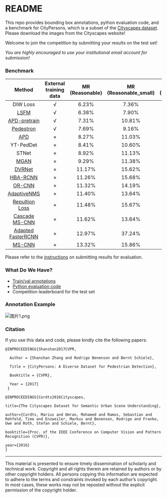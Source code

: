 # README #

This repo provides bounding box annotations, python evaluation code, and a benchmark for CityPersons, which is a subset of the [Cityscapes dataset](https://www.cityscapes-dataset.com/).
Please download the images from the Cityscapes website!

Welcome to join the competition by submitting your results on the test set!

*You are highly encouraged to use your institutional email account for submission!*

### Benchmark ###

|         Method         | External   training data | MR (Reasonable) | MR (Reasonable_small) | MR (Reasonable_occ=heavy) | MR (All) |
|:----------------------:|:----------------------:|:---------------:|:---------------------:|:-------------------------:|:--------:|
| DIW Loss |  √ |      6.23%     |         7.36%        |           28.37%          |  26.45%  |
| [LSFM](https://openaccess.thecvf.com/content/CVPR2023/papers/Khan_Localized_Semantic_Feature_Mixers_for_Efficient_Pedestrian_Detection_in_Autonomous_CVPR_2023_paper.pdf) |  √ |      6.38%     |         7.90%        |           24.73%          |  31.36%  |
| [APD-pretrain](https://arxiv.org/abs/1910.09188) |  √ |      7.31%     |         10.81%        |           28.07%          |  32.71%  |
| [Pedestron](https://arxiv.org/abs/2003.08799) |  √ |      7.69%     |         9.16%        |           27.08%          |  28.33%  |
| [APD](https://arxiv.org/abs/1910.09188) |  ×  |      8.27%     |         11.03%        |           35.45%          |  35.65%  |
| YT-PedDet |  ×  |      8.41%     |         10.60%        |           37.88%          |  37.22%  |
| STNet |  ×  |      8.92%     |         11.13%        |           34.31%          |  29.54%  |
| [MGAN](https://arxiv.org/abs/1910.06160) |  ×  |      9.29%     |         11.38%        |           40.97%          |  38.86%  |
| [DVRNet](https://ieeexplore.ieee.org/abstract/document/9304883) |  ×  |      11.17%     |         15.62%        |           42.52%          |  40.99%  |
| [HBA-RCNN](https://arxiv.org/abs/1911.11985) |  ×  |      11.26%     |         15.68%        |           39.54%          |  38.77%  |
| [OR-CNN](https://arxiv.org/abs/1807.08407)     |  ×  |      11.32%     |         14.19%        |           51.43%          |  40.19%  |
| [AdaptiveNMS](http://openaccess.thecvf.com/content_CVPR_2019/papers/Liu_Adaptive_NMS_Refining_Pedestrian_Detection_in_a_Crowd_CVPR_2019_paper.pdf)     |  ×  |      11.40%     |         13.64%        |           46.99%          |  38.89%  |
| [Repultion Loss](http://arxiv.org/abs/1711.07752)     |  ×  |      11.48%     |         15.67%        |           52.59%          |  39.17%  |
| [Cascade MS-CNN](https://arxiv.org/abs/1906.09756)     |  ×  |      11.62%     |         13.64%        |           47.14%          |  37.63%  |
| [Adapted FasterRCNN](http://202.119.95.70/cache/12/03/openaccess.thecvf.com/f36bf52f1783160552c75ae3cd300e84/Zhang_CityPersons_A_Diverse_CVPR_2017_paper.pdf)  |  ×  |      12.97%     |         37.24%        |           50.47%          |  43.86%  |
| [MS-CNN](https://arxiv.org/abs/1607.07155)     |  ×  |      13.32%     |         15.86%        |           51.88%          |  39.94%  |

[comment]: <![leaderboard.png](https://bitbucket.org/repo/XXegAKG/images/1374766803-leaderboard.png)> 

Please refer to the [instructions](https://github.com/cvgroup-njust/CityPersons/tree/master/evaluation/?at=default) on submitting results for evaluation.

### What Do We Have? ###

* [Train/val annotations](https://github.com/cvgroup-njust/CityPersons/tree/master/annotations/?at=default)
* [Python evaluation code](https://github.com/cvgroup-njust/CityPersons/tree/master/evaluation/eval_script/?at=default)
* Competition leaderboard for the test set


### Annotation Example ###
![图片1.png](https://github.com/cvgroup-njust/CityPersons/blob/master/imgs/%E5%9B%BE%E7%89%871.png)

### Citation ###

If you use this data and code, please kindly cite the following papers:

```
@INPROCEEDINGS{Shanshan2017CVPR,

  Author = {Shanshan Zhang and Rodrigo Benenson and Bernt Schiele},

  Title = {CityPersons: A Diverse Dataset for Pedestrian Detection},

  Booktitle = {CVPR},

  Year = {2017}
 }

@INPROCEEDINGS{Cordts2016Cityscapes,

title={The Cityscapes Dataset for Semantic Urban Scene Understanding},

author={Cordts, Marius and Omran, Mohamed and Ramos, Sebastian and Rehfeld, Timo and Enzweiler, Markus and Benenson, Rodrigo and Franke, Uwe and Roth, Stefan and Schiele, Bernt},

booktitle={Proc. of the IEEE Conference on Computer Vision and Pattern Recognition (CVPR)},

year={2016}
}
```
---------------------------------------------------------------------------------------------------------------------
This material is presented to ensure timely dissemination of scholarly and technical work. Copyright and all rights therein are retained by authors or by other copyright holders. All persons copying this information are expected to adhere to the terms and constraints invoked by each author’s copyright. In most cases, these works may not be reposted without the explicit permission of the copyright holder.
